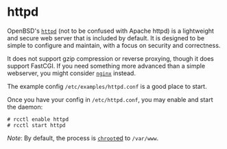 # httpd

OpenBSD's [`httpd`] \(not to be confused with Apache httpd) is a lightweight
and secure web server that is included by default. It is designed to be simple
to configure and maintain, with a focus on security and correctness.

It does not support gzip compression or reverse proxying, though it does
support FastCGI. If you need something more advanced than a simple webserver,
you might consider [`nginx`](nginx.md) instead.

The example config `/etc/examples/httpd.conf` is a good place to start.

Once you have your config in `/etc/httpd.conf`, you may enable and start the
daemon:

```shell
# rcctl enable httpd
# rcctl start httpd
```

*Note*: By default, the process is
[`chroot`ed](https://man.openbsd.org/chroot.2) to `/var/www`.

[`httpd`]: https://man.openbsd.org/httpd
